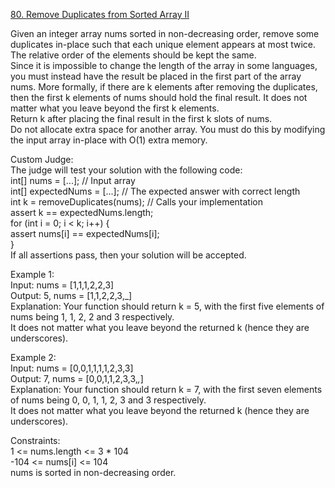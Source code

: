[80. Remove Duplicates from Sorted Array II](https://leetcode.com/problems/remove-duplicates-from-sorted-array-ii/)




Given an integer array nums sorted in non-decreasing order, remove some duplicates in-place such that each unique element appears at most twice. The relative order of the elements should be kept the same.                                                                                                                                                                    
Since it is impossible to change the length of the array in some languages, you must instead have the result be placed in the first part of the array nums. More formally, if there are k elements after removing the duplicates, then the first k elements of nums should hold the final result. It does not matter what you leave beyond the first k elements.                      
Return k after placing the final result in the first k slots of nums.                     
Do not allocate extra space for another array. You must do this by modifying the input array in-place with O(1) extra memory.               

Custom Judge:                     
The judge will test your solution with the following code:                       
int[] nums = [...]; // Input array                       
int[] expectedNums = [...]; // The expected answer with correct length                       
int k = removeDuplicates(nums); // Calls your implementation                       
assert k == expectedNums.length;                        
for (int i = 0; i < k; i++) {                     
    assert nums[i] == expectedNums[i];                       
}                     
If all assertions pass, then your solution will be accepted.                            

Example 1:                        
Input: nums = [1,1,1,2,2,3]                    
Output: 5, nums = [1,1,2,2,3,_]                            
Explanation: Your function should return k = 5, with the first five elements of nums being 1, 1, 2, 2 and 3 respectively.                     
It does not matter what you leave beyond the returned k (hence they are underscores).                            

Example 2:                                
Input: nums = [0,0,1,1,1,1,2,3,3]                   
Output: 7, nums = [0,0,1,1,2,3,3,_,_]                    
Explanation: Your function should return k = 7, with the first seven elements of nums being 0, 0, 1, 1, 2, 3 and 3 respectively.                         
It does not matter what you leave beyond the returned k (hence they are underscores).                      

Constraints:                   
1 <= nums.length <= 3 * 104               
-104 <= nums[i] <= 104                   
nums is sorted in non-decreasing order.            


